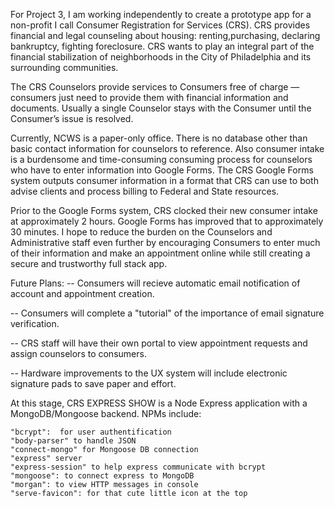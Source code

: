 

For Project 3, I am working independently to create a prototype app for a non-profit I call Consumer Registration for Services (CRS).  CRS provides financial and legal counseling about housing: renting,purchasing, declaring bankruptcy, fighting foreclosure. CRS wants to play an integral part of the financial stabilization of neighborhoods in the City of Philadelphia and its surrounding communities.

The CRS Counselors provide services to Consumers free of charge —consumers just need to provide them with financial information and documents. Usually a single Counselor stays with the Consumer until the Consumer’s issue is resolved.

Currently, NCWS is a paper-only office. There is no database other than basic contact information for counselors to reference. Also consumer intake is a burdensome and time-consuming consuming process for counselors who have to enter information into Google Forms. The CRS Google Forms system outputs consumer information in a format that CRS can use to both advise clients and process billing to Federal and State resources.

Prior to the Google Forms system, CRS clocked their new consumer intake at approximately 2 hours. Google Forms has improved that to approximately 30 minutes. I hope to reduce the burden on the Counselors and Administrative staff even further by encouraging Consumers to enter much of their information and make an appointment online while still creating a secure and trustworthy full stack app.

Future Plans:
 -- Consumers will recieve automatic email notification of account and appointment creation.

 -- Consumers will complete a "tutorial" of the importance of email signature verification. 

 -- CRS staff will have their own portal to view appointment requests and assign counselors to consumers.

 -- Hardware improvements to the UX system will include electronic signature pads to save paper and effort.


At this stage, CRS EXPRESS SHOW is a Node Express application with a MongoDB/Mongoose backend.
NPMs include: 
 
    "bcrypt":  for user authentification
    "body-parser" to handle JSON
    "connect-mongo" for Mongoose DB connection
    "express" server
    "express-session" to help express communicate with bcrypt
    "mongoose": to connect express to MongoDB
    "morgan": to view HTTP messages in console
    "serve-favicon": for that cute little icon at the top
